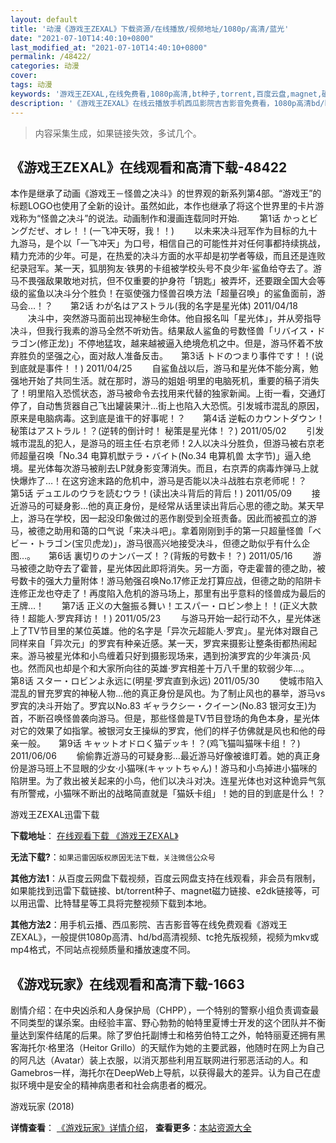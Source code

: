 ```yaml
---
layout: default
title: '动漫《游戏王ZEXAL》下载资源/在线播放/视频地址/1080p/高清/蓝光'
date: "2021-07-10T14:40:10+0800"
last_modified_at: "2021-07-10T14:40:10+0800"
permalink: /48422/
categories: 动漫
cover:
tags: 动漫
keywords: '游戏王ZEXAL,在线免费看,1080p高清,bt种子,torrent,百度云盘,magnet,磁力链,迅雷下载资源'
description: '《游戏王ZEXAL》在线云播放手机西瓜影院吉吉影音免费看，1080p高清bd/hd未删减完整版和tc抢先枪版，mkv/mp4格式，附带bt/torrent种子、magnet/磁力链、百度云盘、网盘资源迅雷下载链接'
---
```


>内容采集生成，如果链接失效，多试几个。


## 《游戏王ZEXAL》在线观看和高清下载-48422

本作是继承了动画《游戏王－怪兽之决斗》的世界观的新系列第4部。“游戏王”的标题LOGO也使用了全新的设计。虽然如此，本作也继承了将这个世界里的卡片游戏称为“怪兽之决斗”的说法。动画制作和漫画连载同时开始. 　　第1话 かっとビングだぜ、オレ！！(一飞冲天呀，我！！) 　　以未来决斗冠军作为目标的九十九游马，是个以「一飞冲天」为口号，相信自己的可能性并对任何事都持续挑战，精力充沛的少年。可是，在热爱的决斗方面的水平却是初学者等级，而且还是连败纪录冠军。某一天，狐朋狗友·铁男的卡组被学校头号不良少年·鲨鱼给夺去了。游马不畏强敌果敢地对抗，但不仅重要的护身符「钥匙」被弄坏，还要跟全国大会等级的鲨鱼以决斗分个胜负！在驱使强力怪兽召唤方法「超量召唤」的鲨鱼面前，游马会…！？</div>　　第2话 わが名はアストラル(我的名字是星光体) 2011/04/18 　　决斗中，突然游马面前出现神秘生命体。他自报名叫「星光体」，并从旁指导决斗，但我行我素的游马全然不听劝告。结果敌人鲨鱼的号数怪兽「リバイス・ドラゴン(修正龙)」不停地猛攻，越来越被逼入绝境危机之中。但是，游马怀着不放弃胜负的坚强之心，面对敌人准备反击。</div>　　第3话 トドのつまり事件です！！(说到底就是事件！！) 2011/04/25 　　自鲨鱼战以后，游马和星光体不能分离，勉强地开始了共同生活。就在那时，游马的姐姐·明里的电脑死机，重要的稿子消失了！明里陷入恐慌状态，游马被命令去找用来代替的独家新闻。上街一看，交通灯停了，自动售货器自己飞出罐装果汁…街上也陷入大恐慌。引发城市混乱的原因，原来是电脑病毒。这到底是谁干的好事呢！？</div>　　第4话 逆転のカウントダウン！ 秘策はアストラル！？(逆转的倒计时！ 秘策是星光体！？) 2011/05/02 　　引发城市混乱的犯人，是游马的班主任·右京老师！2人以决斗分胜负，但游马被右京老师超量召唤「No.34 电算机獣テラ・バイト(No.34 电算机兽 太字节)」逼入绝境。星光体每次游马被削去LP就身影变薄消失。而且，右京弄的病毒炸弹马上就快爆炸了…！在这穷途末路的危机中，游马是否能以决斗战胜右京老师呢！？</div>　　第5话 デュエルのウラを読むウラ！(读出决斗背后的背后！) 2011/05/09 　　接近游马的可疑身影…他的真正身份，是经常从话里读出背后心思的德之助。某天早上，游马在学校，因一起没印象做过的恶作剧受到全班责备。因此而被孤立的游马，被德之助用和蔼的口气说「来决斗吧」。拿着刚刚到手的第一只超量怪兽「ベビー・トラゴン(宝贝虎龙)」，游马很高兴地接受决斗，但德之助似乎有什么企图…。</div>　　第6话 裏切りのナンバーズ！？(背叛的号数卡！？) 2011/05/16 　　游马被德之助夺去了霍普，星光体因此即将消失。另一方面，夺走霍普的德之助，被号数卡的强大力量附体！游马勉强召唤No.17修正龙打算应战，但德之助的陷阱卡连修正龙也夺走了！再度陷入危机的游马场上，那里有出乎意料的怪兽成为最后的王牌…！　　第7话 正义の大盤振る舞い！エスパー・ロビン参上！！(正义大款待！超能人·罗宾拜访！！) 2011/05/23 　　与游马开始一起行动不久，星光体迷上了TV节目里的某位英雄。他的名字是「异次元超能人·罗宾」。星光体对跟自己同样来自「异次元」的罗宾有种亲近感。某一天，罗宾来摄影让整条街都热闹起来。游马被星光体和小鸟缠着只好到摄影现场来，遇到扮演罗宾的少年演员·风也。然而风也却是个和大家所向往的英雄·罗宾相差十万八千里的软弱少年…。</div>　　第8话 スター・ロビンよ永远に(明星·罗宾直到永远) 2011/05/30 　　使城市陷入混乱的冒充罗宾的神秘人物…他的真正身份是风也。为了制止风也的暴举，游马vs罗宾的决斗开始了。罗宾以No.83 ギャラクシー・クイーン(No.83 银河女王)为首，不断召唤怪兽袭向游马。但是，那些怪兽是TV节目登场的角色本身，星光体对它的效果了如指掌。被银河女王操纵的罗宾，他们的样子仿佛就是风也和他的母亲一般。</div>　　第9话 キャットオドロく猫デッキ！？(鸡飞猫叫猫咪卡组！？) 2011/06/06 　　偷偷靠近游马的可疑身影…最近游马好像被谁盯着。她的真正身份是游马班上不显眼的少女·小猫咪(キャットちゃん)！游马和小鸟掉进小猫咪的陷阱里。为了救出被关起来的小鸟，他们以决斗对决。连星光体也对这种诡异气氛有所警戒，小猫咪不断出的战略简直就是「猫妖卡组」！她的目的到底是什么！？</div>


游戏王ZEXAL迅雷下载

**下载地址**： [在线观看下载 《游戏王ZEXAL》](https://www.993dy.com//vod-detail-id-5208.html) 


**无法下载?**：`如果迅雷因版权原因无法下载，关注微信公众号 `

**其他方法1**：从百度云网盘下载视频，百度云网盘支持在线观看，非会员有限制，如果能找到迅雷下载链接、bt/torrent种子、magnet磁力链接、e2dk链接等，可以用迅雷、比特彗星等工具将完整视频下载到本地。

**其他方法2**：用手机云播、西瓜影院、吉吉影音等在线免费观看《游戏王ZEXAL》，一般提供1080p高清、hd/bd高清视频、tc抢先版视频，视频为mkv或mp4格式，不同站点视频质量和播放速度不同。


## 《游戏玩家》在线观看和高清下载-1663

剧情介绍：在中央凶杀和人身保护局（CHPP），一个特别的警察小组负责调查最不同类型的谋杀案。由经验丰富、野心勃勃的帕特里夏博士开发的这个团队并不衡量达到案件结尾的后果。除了罗伯托副博士和格劳伯特工之外，帕特丽夏还拥有黑客海托尔·格里洛（Heitor Grillo）的天赋作为她的主要武器，他随时在网上为自己的阿凡达（Avatar）装上衣服，以消灭那些利用互联网进行邪恶活动的人。和Gamebros一样，海托尔在DeepWeb上导航，以获得最大的差异。认为自己在虚拟环境中是安全的精神病患者和社会病患者的概况。


游戏玩家 (2018)

**详情查看**： [《游戏玩家》详情介绍](/movie/1663/)， **查看更多**：[本站资源大全](/movie/t/all/)

